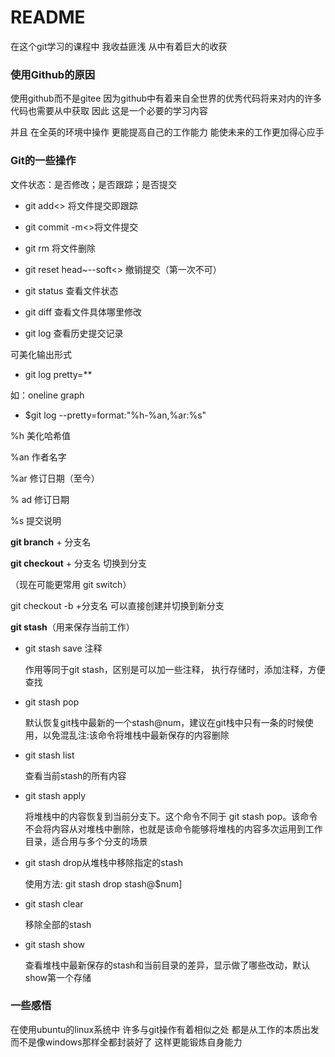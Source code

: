 # README

在这个git学习的课程中 我收益匪浅 从中有着巨大的收获

### 使用Github的原因

使用github而不是gitee 因为github中有着来自全世界的优秀代码将来对内的许多代码也需要从中获取 因此 这是一个必要的学习内容

并且 在全英的环境中操作 更能提高自己的工作能力 能使未来的工作更加得心应手

### Git的一些操作

文件状态：是否修改；是否跟踪；是否提交

- git add<>  将文件提交即跟踪

- git commit -m<>将文件提交

- git rm 将文件删除

- git reset head~--soft<> 撤销提交（第一次不可）

- git status    查看文件状态

- git diff   查看文件具体哪里修改

- git log 查看历史提交记录


可美化输出形式

- git log pretty=**

如：oneline  graph

- $git log --pretty=format:"%h-%an,%ar:%s"

%h 美化哈希值

%an  作者名字

%ar  修订日期（至今）

% ad 修订日期

%s  提交说明

**git branch** + 分支名

**git checkout**  + 分支名 切换到分支

（现在可能更常用 git switch）

git checkout -b +分支名 可以直接创建并切换到新分支

**git stash**（用来保存当前工作）

- git stash save 注释

  作用等同于git stash，区别是可以加一些注释， 执行存储时，添加注释，方便查找

- git stash pop

  默认恢复git栈中最新的一个stash@num，建议在git栈中只有一条的时候使用，以免混乱注:该命令将堆栈中最新保存的内容删除

- git stash list

  查看当前stash的所有内容

- git stash apply

  将堆栈中的内容恢复到当前分支下。这个命令不同于 git stash pop。该命令不会将内容从对堆栈中删除，也就是该命令能够将堆栈的内容多次运用到工作目录，适合用与多个分支的场景

- git stash drop从堆栈中移除指定的stash

  使用方法: git stash drop stash@$num]

- git stash clear

  移除全部的stash

- git stash show

  查看堆栈中最新保存的stash和当前目录的差异，显示做了哪些改动，默认show第一个存储

### 一些感悟

在使用ubuntu的linux系统中 许多与git操作有着相似之处 都是从工作的本质出发 而不是像windows那样全都封装好了  这样更能锻炼自身能力
